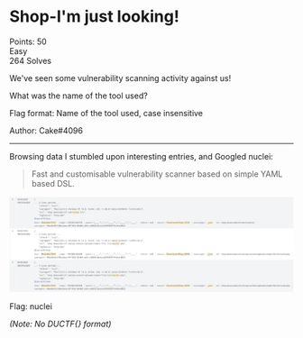 # Shop-I'm just looking!

Points: 50  
Easy  
264 Solves 

We've seen some vulnerability scanning activity against us!

What was the name of the tool used?

Flag format: Name of the tool used, case insensitive

Author: Cake#4096

-------------

Browsing data I stumbled upon interesting entries, and Googled nuclei: 
> Fast and customisable vulnerability scanner based on simple YAML based DSL.

![](shop-Im_just_looking!-01.png)

Flag: nuclei

*(Note: No DUCTF{} format)*
